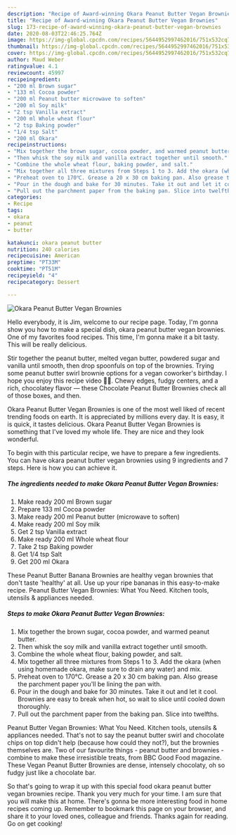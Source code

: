 ```yaml
---
description: "Recipe of Award-winning Okara Peanut Butter Vegan Brownies"
title: "Recipe of Award-winning Okara Peanut Butter Vegan Brownies"
slug: 173-recipe-of-award-winning-okara-peanut-butter-vegan-brownies
date: 2020-08-03T22:46:25.764Z
image: https://img-global.cpcdn.com/recipes/5644952997462016/751x532cq70/okara-peanut-butter-vegan-brownies-recipe-main-photo.jpg
thumbnail: https://img-global.cpcdn.com/recipes/5644952997462016/751x532cq70/okara-peanut-butter-vegan-brownies-recipe-main-photo.jpg
cover: https://img-global.cpcdn.com/recipes/5644952997462016/751x532cq70/okara-peanut-butter-vegan-brownies-recipe-main-photo.jpg
author: Maud Weber
ratingvalue: 4.1
reviewcount: 45997
recipeingredient:
- "200 ml Brown sugar"
- "133 ml Cocoa powder"
- "200 ml Peanut butter microwave to soften"
- "200 ml Soy milk"
- "2 tsp Vanilla extract"
- "200 ml Whole wheat flour"
- "2 tsp Baking powder"
- "1/4 tsp Salt"
- "200 ml Okara"
recipeinstructions:
- "Mix together the brown sugar, cocoa powder, and warmed peanut butter."
- "Then whisk the soy milk and vanilla extract together until smooth."
- "Combine the whole wheat flour, baking powder, and salt."
- "Mix together all three mixtures from Steps 1 to 3. Add the okara (when using homemade okara, make sure to drain any water) and mix."
- "Preheat oven to 170℃. Grease a 20 x 30 cm baking pan. Also grease the parchment paper you&#39;ll be lining the pan with."
- "Pour in the dough and bake for 30 minutes. Take it out and let it cool. Brownies are easy to break when hot, so wait to slice until cooled down thoroughly."
- "Pull out the parchment paper from the baking pan. Slice into twelfths."
categories:
- Recipe
tags:
- okara
- peanut
- butter

katakunci: okara peanut butter 
nutrition: 240 calories
recipecuisine: American
preptime: "PT33M"
cooktime: "PT51M"
recipeyield: "4"
recipecategory: Dessert

---
```



![Okara Peanut Butter Vegan Brownies](https://img-global.cpcdn.com/recipes/5644952997462016/751x532cq70/okara-peanut-butter-vegan-brownies-recipe-main-photo.jpg)

Hello everybody, it is Jim, welcome to our recipe page. Today, I'm gonna show you how to make a special dish, okara peanut butter vegan brownies. One of my favorites food recipes. This time, I'm gonna make it a bit tasty. This will be really delicious.

Stir together the peanut butter, melted vegan butter, powdered sugar and vanilla until smooth, then drop spoonfuls on top of the brownies. Trying some peanut butter swirl brownie options for a vegan coworker&#39;s birthday. I hope you enjoy this recipe video 🌱🍫. Chewy edges, fudgy centers, and a rich, chocolatey flavor — these Chocolate Peanut Butter Brownies check all of those boxes, and then.

Okara Peanut Butter Vegan Brownies is one of the most well liked of recent trending foods on earth. It is appreciated by millions every day. It is easy, it is quick, it tastes delicious. Okara Peanut Butter Vegan Brownies is something that I've loved my whole life. They are nice and they look wonderful.


To begin with this particular recipe, we have to prepare a few ingredients. You can have okara peanut butter vegan brownies using 9 ingredients and 7 steps. Here is how you can achieve it.

<!--inarticleads1-->

##### The ingredients needed to make Okara Peanut Butter Vegan Brownies:

1. Make ready 200 ml Brown sugar
1. Prepare 133 ml Cocoa powder
1. Make ready 200 ml Peanut butter (microwave to soften)
1. Make ready 200 ml Soy milk
1. Get 2 tsp Vanilla extract
1. Make ready 200 ml Whole wheat flour
1. Take 2 tsp Baking powder
1. Get 1/4 tsp Salt
1. Get 200 ml Okara


These Peanut Butter Banana Brownies are healthy vegan brownies that don&#39;t taste &#39;healthy&#39; at all. Use up your ripe bananas in this easy-to-make recipe. Peanut Butter Vegan Brownies: What You Need. Kitchen tools, utensils &amp; appliances needed. 

<!--inarticleads2-->

##### Steps to make Okara Peanut Butter Vegan Brownies:

1. Mix together the brown sugar, cocoa powder, and warmed peanut butter.
1. Then whisk the soy milk and vanilla extract together until smooth.
1. Combine the whole wheat flour, baking powder, and salt.
1. Mix together all three mixtures from Steps 1 to 3. Add the okara (when using homemade okara, make sure to drain any water) and mix.
1. Preheat oven to 170℃. Grease a 20 x 30 cm baking pan. Also grease the parchment paper you&#39;ll be lining the pan with.
1. Pour in the dough and bake for 30 minutes. Take it out and let it cool. Brownies are easy to break when hot, so wait to slice until cooled down thoroughly.
1. Pull out the parchment paper from the baking pan. Slice into twelfths.


Peanut Butter Vegan Brownies: What You Need. Kitchen tools, utensils &amp; appliances needed. That&#39;s not to say the peanut butter swirl and chocolate chips on top didn&#39;t help (because how could they not?), but the brownies themselves are. Two of our favourite things - peanut butter and brownies - combine to make these irresistible treats, from BBC Good Food magazine. These Vegan Peanut Butter Brownies are dense, intensely chocolaty, oh so fudgy just like a chocolate bar. 

So that's going to wrap it up with this special food okara peanut butter vegan brownies recipe. Thank you very much for your time. I am sure that you will make this at home. There's gonna be more interesting food in home recipes coming up. Remember to bookmark this page on your browser, and share it to your loved ones, colleague and friends. Thanks again for reading. Go on get cooking!

